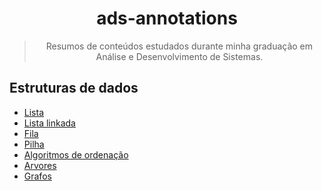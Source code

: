 <div align="center">
  <h1>
    ads-annotations
  </h1>
  <blockquote>
    Resumos de conteúdos estudados durante minha graduação em Análise e Desenvolvimento de Sistemas.
  </blockquote>
</div>

## Estruturas de dados

- [Lista]()
- [Lista linkada]()
- [Fila]()
- [Pilha]()
- [Algoritmos de ordenação]()
- [Arvores]()
- [Grafos]()
